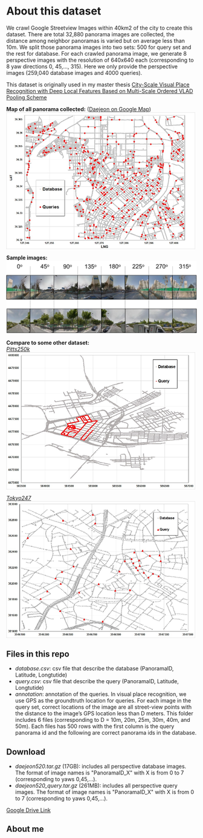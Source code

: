 # About this dataset

We crawl Google Streetview Images within 40km2 of the city to create this dataset. There are total  32,880 panorama images are collected, the distance among neighbor panoramas is varied but on average less than 10m. We split those panorama images into two sets: 500 for query set and the rest for database. For each crawled panorama image, we generate 8 perspective images with the resolution of 640x640 each (corresponding to 8 yaw directions 0, 45,…, 315). Here we only provide the perspective images (259,040 database images and 4000 queries).

This dataset is originally used in my master thesis [City-Scale Visual Place Recognition with Deep Local Features Based on Multi-Scale Ordered VLAD Pooling Scheme][thesis]

**Map of all panorama collected:** ([Daejeon on Google Map][daejeon])
<img src="/imgs/map.jpg" align="center" width="500" />

**Sample images:**  
<img src="/imgs/samples.jpg" align="center" width="720" />

**Compare to some other dataset:**  
*[Pitts250k][netvlad]*  
<img src="/imgs/map_pitts.jpg" align="center" width="500" />

*[Tokyo247][tokyo247]*  
<img src="/imgs/map_247.jpg" align="center" width="500" />

## Files in this repo

- *database.csv*: csv file that describe the database (PanoramaID, Latitude, Longtutide)
- *query.csv*: csv file that describe the query (PanoramaID, Latitude, Longtutide)
- *annotation*: annotation of the queries. In visual place recognition, we use GPS as the groundtruth location for queries. For each image in the query set, correct locations of the image are all street-view points with the distance to the image’s GPS location less than D meters. This folder includes 6 files (corresponding to D = 10m, 20m, 25m, 30m, 40m, and 50m). Each files has 500 rows with the first column is the query panorama id and the following are correct panorama ids in the database.

## Download

- *daejeon520.tar.gz* (17GB): includes all perspective database images. The format of image names is "PanoramaID_X" with X is from 0 to 7 (corresponding to yaws 0,45,...).
- *daejeon520_query.tar.gz* (261MB): includes all perspective query images. The format of image names is "PanoramaID_X" with X is from 0 to 7 (corresponding to yaws 0,45,...).

[Google Drive Link](https://drive.google.com/drive/folders/1MjZcgqC6isgoLkJFPZSfWGpokjJ5wZxq?usp=sharing) 

## About me

[thesis]: https://github.com/canhld94/master-thesis

[daejeon]: https://www.google.com/maps/place/Daejeon/@36.3450802,127.3651532,14z/data=!4m5!3m4!1s0x356548d7ba4a6601:0xd196d69d988ad3b5!8m2!3d36.3504119!4d127.3845475

[map]: /imgs/map.jpg

[map_pitts]: /imgs/map_pitts.jpg

[netvlad]: https://www.di.ens.fr/willow/research/netvlad/

[tokyo247]: http://www.ok.ctrl.titech.ac.jp/~torii/project/247/
